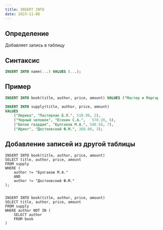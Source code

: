 ```yaml
---
title: INSERT INTO
date: 2023-11-08
---
```

## Определение
Добавляет запись в таблицу

## Синтаксис
```sql
INSERT INTO name(...) VALUES (...);
```

##  Пример
```sql
INSERT INTO book(title, author, price, amount) VALUES ("Мастер и Маргарита", "Булгаков М.А.", 670.99, 3);

INSERT INTO supply(title, author, price, amount)
VALUES
    ("Лирика", "Пастернак Б.Л.", 518.99, 2),
    ("Черный человек", "Есенин С.А.", 	570.20, 6),
    ("Белая гвардия", "Булгаков М.А.", 540.50, 7),
    ("Идиот", "Достоевский Ф.М.", 360.80, 3);
```

## Добавление записей из другой таблицы
```mysql
INSERT INTO book(title, author, price, amount)
SELECT title, author, price, amount
FROM supply
WHERE (
    author != "Булгаков М.А." 
    AND
    author != "Достоевский Ф.М."
);


INSERT INTO book(title, author, price, amount)
SELECT title, author, price, amount
FROM supply
WHERE author NOT IN (
    SELECT author
    FROM book
)
```